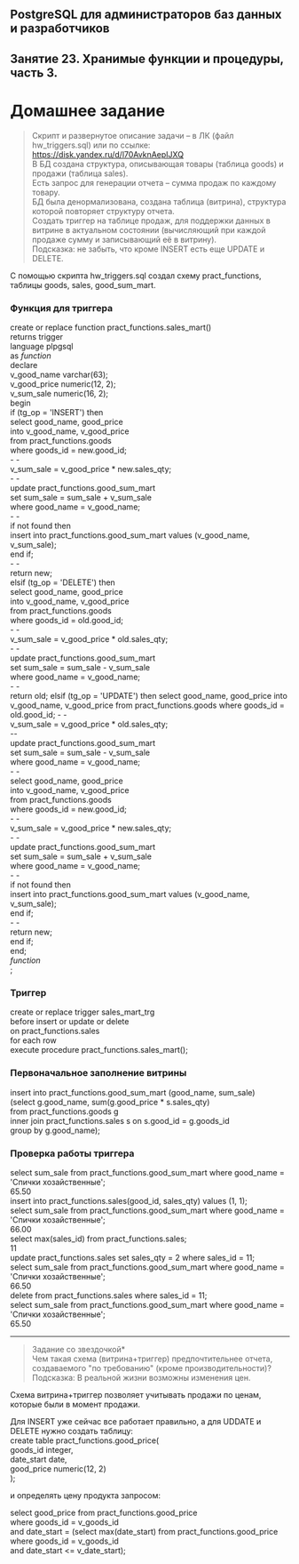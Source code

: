 ## PostgreSQL для администраторов баз данных и разработчиков ##  
## Занятие 23. Хранимые функции и процедуры, часть 3. ##  
# Домашнее задание # 

>Скрипт и развернутое описание задачи – в ЛК (файл hw_triggers.sql) или по ссылке: https://disk.yandex.ru/d/l70AvknAepIJXQ  
>В БД создана структура, описывающая товары (таблица goods) и продажи (таблица sales).  
>Есть запрос для генерации отчета – сумма продаж по каждому товару.  
>БД была денормализована, создана таблица (витрина), структура которой повторяет структуру отчета.  
>Создать триггер на таблице продаж, для поддержки данных в витрине в актуальном состоянии (вычисляющий при каждой продаже сумму и записывающий её в витрину).  
>Подсказка: не забыть, что кроме INSERT есть еще UPDATE и DELETE. 

С помощью скрипта hw_triggers.sql создал схему pract_functions, таблицы goods, sales, good_sum_mart.  

### Функция для триггера ###

create or replace function pract_functions.sales_mart()  
	returns trigger  
	language plpgsql  
as $function$  
    declare  
	  v_good_name  varchar(63);  
	  v_good_price numeric(12, 2);  
	  v_sum_sale   numeric(16, 2);  
    begin  
	  if (tg_op = 'INSERT') then  
        select good_name, good_price  
        into v_good_name, v_good_price  
        from pract_functions.goods  
        where goods_id = new.good_id;  
        - -  
        v_sum_sale = v_good_price * new.sales_qty;   
        - -   
        update pract_functions.good_sum_mart  
        set sum_sale = sum_sale + v_sum_sale  
        where good_name = v_good_name;  
        - -  
        if not found then  
          insert into pract_functions.good_sum_mart values (v_good_name, v_sum_sale);  
        end if;  
        - -  
        return new;  
      elsif (tg_op = 'DELETE') then  
        select good_name, good_price  
        into v_good_name, v_good_price  
        from pract_functions.goods  
        where goods_id = old.good_id;  
        - -  
        v_sum_sale = v_good_price * old.sales_qty;  
        - -   
        update pract_functions.good_sum_mart  
        set sum_sale = sum_sale - v_sum_sale  
        where good_name = v_good_name;  
        - -  
        return old;
      elsif (tg_op = 'UPDATE') then
        select good_name, good_price
        into v_good_name, v_good_price
        from pract_functions.goods
        where goods_id = old.good_id;
        - -  
        v_sum_sale = v_good_price * old.sales_qty;  
        --  
        update pract_functions.good_sum_mart  
        set sum_sale = sum_sale - v_sum_sale  
        where good_name = v_good_name;  
        - -  
        select good_name, good_price  
        into v_good_name, v_good_price  
        from pract_functions.goods  
        where goods_id = new.good_id;  
        - -  
        v_sum_sale = v_good_price * new.sales_qty;  
        - -   
        update pract_functions.good_sum_mart  
        set sum_sale = sum_sale + v_sum_sale  
        where good_name = v_good_name;  
        - -  
        if not found then  
          insert into pract_functions.good_sum_mart values (v_good_name, v_sum_sale);  
        end if;  
        - -  
        return new;  
      end if;  
  end;  
$function$  
;  

### Триггер ###

create or replace trigger sales_mart_trg  
    before insert or update or delete  
    on pract_functions.sales  
    for each row  
    execute procedure pract_functions.sales_mart();  

### Первоначальное заполнение витрины ###

insert into pract_functions.good_sum_mart (good_name, sum_sale)   
  (select g.good_name, sum(g.good_price * s.sales_qty)  
   from pract_functions.goods g  
     inner join pract_functions.sales s on s.good_id = g.goods_id  
   group by g.good_name);  

### Проверка работы триггера ###
select sum_sale from pract_functions.good_sum_mart where good_name = 'Спички хозайственные';  
65.50  
insert into pract_functions.sales(good_id, sales_qty) values (1, 1);  
select sum_sale from pract_functions.good_sum_mart where good_name = 'Спички хозайственные';  
66.00  
select max(sales_id) from pract_functions.sales;  
11  
update pract_functions.sales set sales_qty = 2 where sales_id = 11;  
select sum_sale from pract_functions.good_sum_mart where good_name = 'Спички хозайственные';  
66.50  
delete from pract_functions.sales where sales_id = 11;  
select sum_sale from pract_functions.good_sum_mart where good_name = 'Спички хозайственные';  
65.50  

-------------------------------------
>Задание со звездочкой*  
>Чем такая схема (витрина+триггер) предпочтительнее отчета, создаваемого "по требованию" (кроме производительности)?  
>Подсказка: В реальной жизни возможны изменения цен.  

Схема витрина+триггер позволяет учитывать продажи по ценам, которые были в момент продажи.  

Для INSERT уже сейчас все работает правильно, а для UDDATE и DELETE нужно создать таблицу:  
create table pract_functions.good_price(  
  goods_id    integer,  
  date_start  date,  
  good_price  numeric(12, 2)  
);  

и определять цену продукта запросом:  

select good_price
from pract_functions.good_price  
where goods_id = v_goods_id  
  and date_start = (select max(date_start) from pract_functions.good_price  
                    where goods_id = v_goods_id   
                    and date_start <= v_date_start);   

